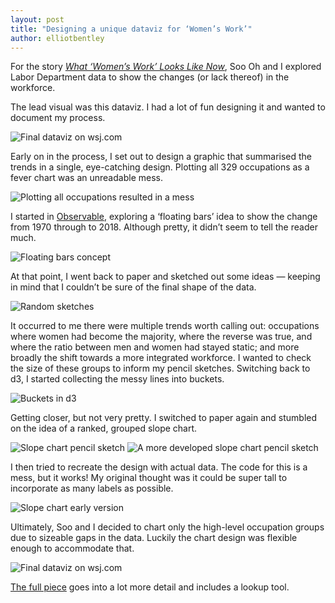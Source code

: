 ```yaml
---
layout: post
title: "Designing a unique dataviz for ‘Women’s Work’"
author: elliotbentley
---
```


For the story [_What ‘Women’s Work’ Looks Like Now_](https://www.wsj.com/graphics/what-womens-work-looks-like/), Soo Oh and I explored Labor Department data to show the changes (or lack thereof) in the workforce.

The lead visual was this dataviz. I had a lot of fun designing it and wanted to document my process.

![Final dataviz on wsj.com](/assets/womens-work-dataviz/final-dataviz.png)

Early on in the process, I set out to design a graphic that summarised the trends in a single, eye-catching design. Plotting all 329 occupations as a fever chart was an unreadable mess.

![Plotting all occupations resulted in a mess](/assets/womens-work-dataviz/mess.png)

I started in [Observable](https://observablehq.com), exploring a ‘floating bars’ idea to show the change from 1970 through to 2018. Although pretty, it didn’t seem to tell the reader much.

![Floating bars concept](/assets/womens-work-dataviz/floating-bars.png)

At that point, I went back to paper and sketched out some ideas — keeping in mind that I couldn’t be sure of the final shape of the data.

![Random sketches](/assets/womens-work-dataviz/random-sketches.jpg)

It occurred to me there were multiple trends worth calling out: occupations where women had become the majority, where the reverse was true, and where the ratio between men and women had stayed static; and more broadly the shift towards a more integrated workforce. I wanted to check the size of these groups to inform my pencil sketches. Switching back to d3, I started collecting the messy lines into buckets.

![Buckets in d3](/assets/womens-work-dataviz/buckets-in-d3.png)

Getting closer, but not very pretty. I switched to paper again and stumbled on the idea of a ranked, grouped slope chart.

![Slope chart pencil sketch](/assets/womens-work-dataviz/slope-chart-sketch.jpg)
![A more developed slope chart pencil sketch](/assets/womens-work-dataviz/slope-chart-sketch-2.jpg)

I then tried to recreate the design with actual data. The code for this is a mess, but it works! My original thought was it could be super tall to incorporate as many labels as possible.

![Slope chart early version](/assets/womens-work-dataviz/slope-chart-early.png)

Ultimately, Soo and I decided to chart only the high-level occupation groups due to sizeable gaps in the data. Luckily the chart design was flexible enough to accommodate that.

![Final dataviz on wsj.com](/assets/womens-work-dataviz/final-dataviz.png)

[The full piece](https://www.wsj.com/graphics/what-womens-work-looks-like/) goes into a lot more detail and includes a lookup tool.